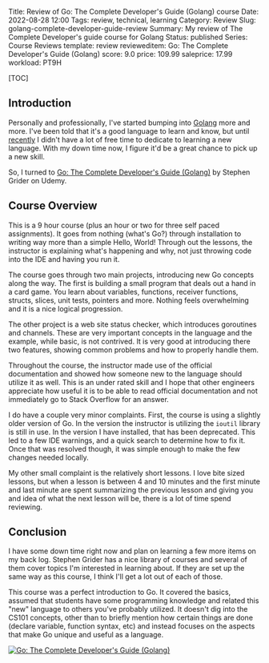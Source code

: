 Title: Review of Go: The Complete Developer's Guide (Golang) course
Date: 2022-08-28 12:00
Tags: review, technical, learning
Category: Review
Slug: golang-complete-developer-guide-review
Summary: My review of The Complete Developer's guide course for Golang
Status: published
Series: Course Reviews
template: review
revieweditem: Go: The Complete Developer's Guide (Golang)
score: 9.0
price: 109.99
saleprice: 17.99
workload: PT9H

[TOC]

## Introduction

Personally and professionally, I've started bumping into [Golang][go] more and more. I've been told that
it's a good language to learn and know, but until [recently][2] I didn't have a lot of free time to dedicate
to learning a new language. With my down time now, I figure it'd be a great chance to pick up a new skill.

So, I turned to [Go: The Complete Developer's Guide (Golang)][1] by Stephen Grider on Udemy.

## Course Overview

This is a 9 hour course (plus an hour or two for three self paced assignments). It goes from nothing (what's Go?) through
installation to writing way more than a simple Hello, World! Through out the lessons, the instructor is explaining what's
happening and why, not just throwing code into the IDE and having you run it.

The course goes through two main projects, introducing new Go concepts along the way. The first is building a small program
that deals out a hand in a card game. You learn about variables, functions, receiver functions, structs, slices, unit tests, pointers
and more. Nothing feels overwhelming and it is a nice logical progression.

The other project is a web site status checker, which introduces goroutines and channels. These are very important concepts in the language
and the example, while basic, is not contrived. It is very good at introducing there two features, showing common problems and how
to properly handle them.

Throughout the course, the instructor made use of the official documentation and showed how someone new to the language
should utilize it as well. This is an under rated skill and I hope that other engineers appreciate how useful it is to
be able to read official documentation and not immediately go to Stack Overflow for an answer.

I do have a couple very minor complaints. First, the course is using a slightly older version of Go. In the version the
instructor is utilizing the `ioutil` library is still in use. In the version I have installed, that has been deprecated. This
led to a few IDE warnings, and a quick search to determine how to fix it. Once that was resolved though, it was simple enough
to make the few changes needed locally.

My other small complaint is the relatively short lessons. I love bite sized lessons, but when a lesson is between 4 and 10 minutes and the first
minute and last minute are spent summarizing the previous lesson and giving you and idea of what the next lesson will be,
there is a lot of time spend reviewing.

## Conclusion

I have some down time right now and plan on learning a few more items on my back log. Stephen Grider has a nice library of courses
and several of them cover topics I'm interested in learning about. If they are set up the same way as this course, I think I'll
get a lot out of each of those.

This course was a perfect introduction to Go. It covered the basics, assumed that students have some programming knowledge and related
this "new" language to others you've probably utilized. It doesn't dig into the CS101 concepts, other than to briefly mention how certain
things are done (declare variable, function syntax, etc) and instead focuses on the aspects that make Go unique and useful as a language.


[![Go: The Complete Developer's Guide (Golang)][certificate]][courselink]



 [1]: https://www.udemy.com/course/go-the-complete-developers-guide/
 [2]: {filename}2022_08_18_looking_for_new_role.md
 [go]: https://go.dev/
 [certificate]: {attach}images/udemy-complete-dev-guide-golang.jpg
 [courselink]: https://ude.my/UC-e73a8173-1ea5-4974-bc6e-db9c27128677
